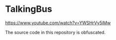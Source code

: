 # TalkingBus

https://www.youtube.com/watch?v=YWSHrVy5iMw

The source code in this repository is obfuscated.
